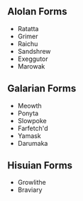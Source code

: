 ## Alolan Forms
- Ratatta
- Grimer
- Raichu
- Sandshrew
- Exeggutor
- Marowak

## Galarian Forms
- Meowth
- Ponyta
- Slowpoke
- Farfetch'd
- Yamask
- Darumaka

## Hisuian Forms
- Growlithe
- Braviary